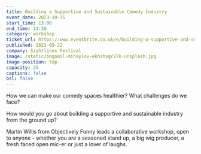```yaml
---
title: Building a Supportive and Sustainable Comedy Industry
event_date: 2023-10-15
start_time: 13:00
end_time: 14:30
category: workshop
ticket_url: https://www.eventbrite.co.uk/e/building-a-supportive-and-sustainable-comedy-industry-tickets-720881755737
published: 2023-09-22
company: Sightlines Festival
image: /static/bogomil-mihaylov-ekhshvgr27k-unsplash.jpg
image-position: top
capacity: 25
captions: false
bsl: false
---
```

How we can make our comedy spaces healthier? What challenges do we face?

How would you go about building a supportive  and sustainable industry from the ground up?

Martin Willis from Objectively Funny leads a collaborative workshop, open to anyone - whether you are a seasoned stand up, a big wig producer, a fresh faced open mic-er or just a lover of laughs.